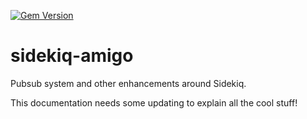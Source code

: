 [![Gem Version](https://badge.fury.io/rb/sidekiq-amigo.svg)](https://badge.fury.io/rb/sidekiq-amigo)

# sidekiq-amigo

Pubsub system and other enhancements around Sidekiq.

This documentation needs some updating to explain all the cool stuff!
